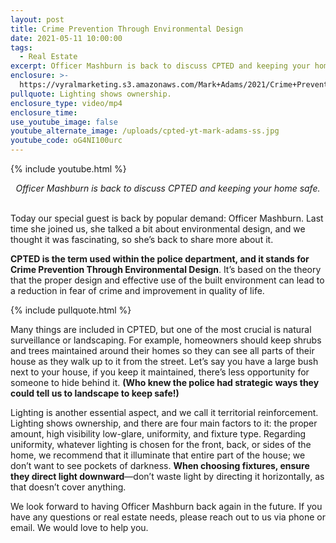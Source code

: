 ```yaml
---
layout: post
title: Crime Prevention Through Environmental Design
date: 2021-05-11 10:00:00
tags:
  - Real Estate
excerpt: Officer Mashburn is back to discuss CPTED and keeping your home safe.
enclosure: >-
  https://vyralmarketing.s3.amazonaws.com/Mark+Adams/2021/Crime+Prevention+Through+Environmental+Design.mp4
pullquote: Lighting shows ownership.
enclosure_type: video/mp4
enclosure_time:
use_youtube_image: false
youtube_alternate_image: /uploads/cpted-yt-mark-adams-ss.jpg
youtube_code: oG4NI100urc
---
```

{% include youtube.html %}

<center><em>Officer Mashburn is back to discuss CPTED and keeping your home safe.</em></center>

<center>&nbsp;</center>

Today our special guest is back by popular demand: Officer Mashburn. Last time she joined us, she talked a bit about environmental design, and we thought it was fascinating, so she’s back to share more about it.&nbsp;

**CPTED is the term used within the police department, and it stands for Crime Prevention Through Environmental Design**. It’s based on the theory that the proper design and effective use of the built environment can lead to a reduction in fear of crime and improvement in quality of life.&nbsp;

{% include pullquote.html %}

Many things are included in CPTED, but one of the most crucial is natural surveillance or landscaping. For example, homeowners should keep shrubs and trees maintained around their homes so they can see all parts of their house as they walk up to it from the street. Let’s say you have a large bush next to your house, if you keep it maintained, there’s less opportunity for someone to hide behind it. **(Who knew the police had strategic ways they could tell us to landscape to keep safe\!)**

Lighting is another essential aspect, and we call it territorial reinforcement. Lighting shows ownership, and there are four main factors to it: the proper amount, high visibility low-glare, uniformity, and fixture type. Regarding uniformity, whatever lighting is chosen for the front, back, or sides of the home, we recommend that it illuminate that entire part of the house; we don’t want to see pockets of darkness. **When choosing fixtures, ensure they direct light downward**—don’t waste light by directing it horizontally, as that doesn’t cover anything.&nbsp;

We look forward to having Officer Mashburn back again in the future. If you have any questions or real estate needs, please reach out to us via phone or email. We would love to help you.
